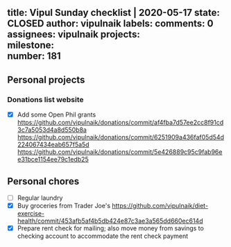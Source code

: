 title:	Vipul Sunday checklist | 2020-05-17
state:	CLOSED
author:	vipulnaik
labels:	
comments:	0
assignees:	vipulnaik
projects:	
milestone:	
number:	181
--
## Personal projects

### Donations list website

- [x] Add some Open Phil grants https://github.com/vipulnaik/donations/commit/af4fba7d57ee2cc8f91cd3c7a5053d4a8d550b8a https://github.com/vipulnaik/donations/commit/6251909a436faf05d54d224067434eab657f5a5d https://github.com/vipulnaik/donations/commit/5e426889c95c9fab96ee31bce1154ee79c1edb25

## Personal chores

- [ ] Regular laundry
- [x] Buy groceries from Trader Joe's https://github.com/vipulnaik/diet-exercise-health/commit/453afb5af4b5db424e87c3ae3a565dd660ec614d
- [x] Prepare rent check for mailing; also move money from savings to checking account to accommodate the rent check payment
